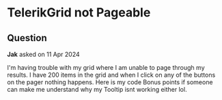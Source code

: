 # TelerikGrid not Pageable

## Question

**Jak** asked on 11 Apr 2024

I'm having trouble with my grid where I am unable to page through my results. I have 200 items in the grid and when I click on any of the buttons on the pager nothing happens. Here is my code Bonus points if someone can make me understand why my Tooltip isnt working either lol. <TelerikGrid class="NewPairsGrid" Data="@Pairs" AutoGenerateColumns="false" RowHeight="15" Height="1000px" Pageable="true" PageSize="25"> <GridColumns> <GridColumn Title="Pair Info" width="200px"> <Template Context="dataItem"> <div> @DisplayTokenImage(dataItem as EthPairTradeInfoVDto)
@($"{(dataItem as EthPairTradeInfoVDto).TokenSymbol} / {(dataItem as EthPairTradeInfoVDto).LpTokenSymbol} - {(dataItem as EthPairTradeInfoVDto).TokenName}") </div> </Template> </GridColumn> <GridColumn Title="Total Price ETH" width="150px"> <Template Context="dataItem"> <div> @FormatPrice(dataItem as EthPairTradeInfoVDto) </div> <div> @if (dataItem is EthPairTradeInfoVDto ethPairTradeInfoVDto)
{
var UsdPrice=ethPairTradeInfoVDto.CurrentPriceUsd.GetValueOrDefault();
@if (UsdPrice> 0)
{
@($"${UsdPrice} USD")
;
}
else
{
@("Looking for USD Price.../")
;
}
} </div> </Template> </GridColumn> <GridColumn Field="PairCreatedTimeStamp" Title="Token Age" width="75px"> <Template Context="dataItem"> @if (IsLessThanHour(dataItem as EthPairTradeInfoVDto))
{ <i class="fas fa-leaf"> </i> }
@if (dataItem is EthPairTradeInfoVDto ethPairTradeInfoVDto)
{
var timestamp=CalculateElapsedTime(dataItem as EthPairTradeInfoVDto); <span class="tooltip-target"> @timestamp </span> <TelerikTooltip TargetSelector=".tooltip-target" Width="250px" Height="150px" Position="@TooltipPosition.Right"> <Template Context="ttipContext"> <span> Timestamp: @(ttipContext.DataAttributes) </span> </Template> </TelerikTooltip> }
@* @CalculateElapsedTime(dataItem as EthPairTradeInfoVDto) *@</Template> </GridColumn> </GridColumns> </TelerikGrid>
